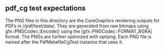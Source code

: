 pdf_cg test expectations
---
The PNG files in this directory are the CoreGraphics rendering outputs for PDFs
in //pdf/test/data/. They are generated from raw bitmaps using
gfx::PNGCodec::Encode() using the |gfx::PNGCodec::FORMAT_BGRA| format. The PNGs
are further optimized with optipng. Each PNG file is named after the
PdfMetafileCgTest instance that uses it.
